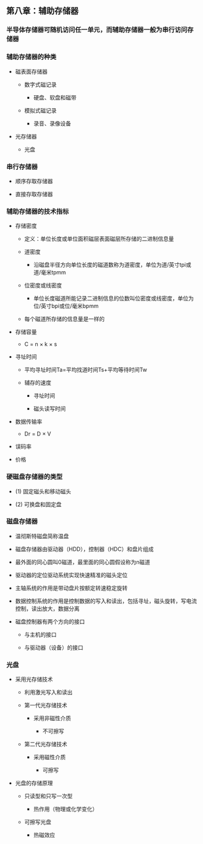 ## 第八章：辅助存储器

### 半导体存储器可随机访问任一单元，而辅助存储器一般为串行访问存储器

### 辅助存储器的种类

-   磁表面存储器
    
    -   数字式磁记录
        
        -   硬盘、软盘和磁带
            
    -   模拟式磁记录
        
        -   录音、录像设备
            
-   光存储器
    
    -   光盘
        

### 串行存储器

-   顺序存取存储器
    
-   直接存取存储器
    

### 辅助存储器的技术指标

-   存储密度
    
    -   定义：单位长度或单位面积磁层表面磁层所存储的二进制信息量
        
    -   道密度
        
        -   沿磁盘半径方向单位长度的磁道数称为道密度，单位为道/英寸tpi或道/毫米tpmm
            
    -   位密度或线密度
        
        -   单位长度磁道所能记录二进制信息的位数叫位密度或线密度，单位为位/英寸bpi或位/毫米bpmm
            
    -   每个磁道所存储的信息量是一样的
        
-   存储容量
    
    -   C = n × k × s
        
-   寻址时间
    
    -   平均寻址时间Ta=平均找道时间Ts+平均等待时间Tw
        
    -   辅存的速度
        
        -   寻址时间
            
        -   磁头读写时间
            
-   数据传输率
    
    -   Dr = D × V
        
-   误码率
    
-   价格
    

### 硬磁盘存储器的类型

-   (1) 固定磁头和移动磁头
    
-   (2) 可换盘和固定盘
    

### 磁盘存储器

-   温彻斯特磁盘简称温盘
    
-   磁盘存储器由驱动器（HDD），控制器（HDC）和盘片组成
    
-   最外面的同心圆叫0磁道，最里面的同心圆假设称为n磁道
    
-   驱动器的定位驱动系统实现快速精准的磁头定位
    
-   主轴系统的作用是带动盘片按额定转速稳定旋转
    
-   数据控制系统的作用是控制数据的写入和读出，包括寻址，磁头旋转，写电流控制，读出放大，数据分离
    
-   磁盘控制器有两个方向的接口
    
    -   与主机的接口
        
    -   与驱动器（设备）的接口
        

### 光盘

-   采用光存储技术
    
    -   利用激光写入和读出
        
    -   第一代光存储技术
        
        -   采用非磁性介质
            
            -   不可擦写
                
    -   第二代光存储技术
        
        -   采用磁性介质
            
            -   可擦写
                
-   光盘的存储原理
    
    -   只读型和只写一次型
        
        -   热作用（物理或化学变化）
            
    -   可擦写光盘
        
        -   热磁效应
            
